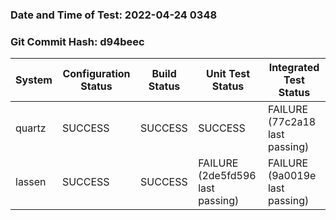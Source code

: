 ### Date and Time of Test: 2022-04-24 0348
### Git Commit Hash: d94beec
System | Configuration Status | Build Status | Unit Test Status | Integrated Test Status
--- | --- | --- | --- | ---
quartz | SUCCESS  | SUCCESS  | SUCCESS  | FAILURE (77c2a18 last passing)
lassen | SUCCESS  | SUCCESS  | FAILURE (2de5fd596 last passing) | FAILURE (9a0019e last passing)
